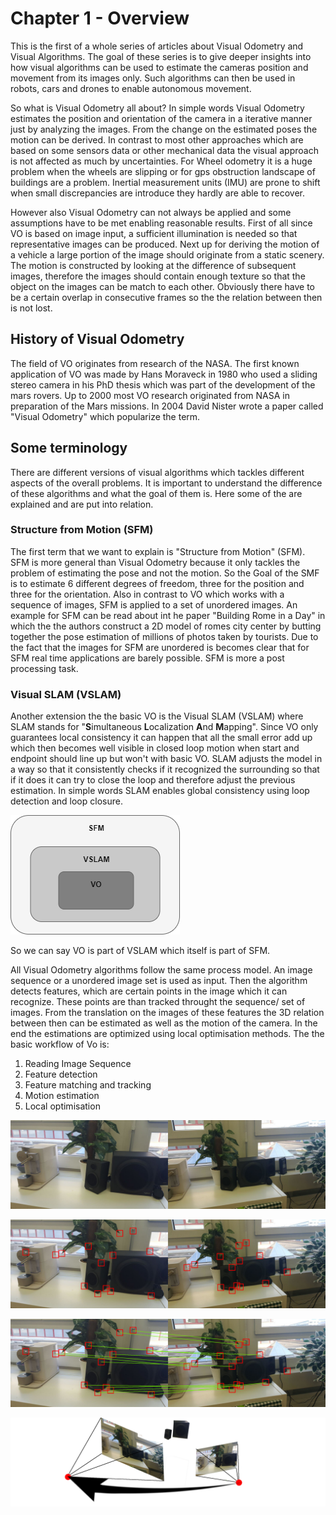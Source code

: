 # Chapter 1 - Overview

This is the first of a whole series of articles about Visual Odometry and Visual Algorithms. The goal of these series
is to give deeper insights into how visual algorithms can be used to estimate the cameras position and movement from 
its images only. Such algorithms can then be used in robots, cars and drones to enable autonomous movement.

So what is Visual Odometry all about? In simple words Visual Odometry estimates the position and orientation of the 
camera in a iterative manner just by analyzing the images. From the change on the estimated poses the motion can be 
derived. In contrast to most other approaches which are based on some sensors data or other mechanical data the 
visual approach is not affected as much by uncertainties. For Wheel odometry it is a huge problem when the wheels 
are slipping or for gps obstruction landscape of buildings are a problem. Inertial measurement units (IMU) are prone 
to shift when small discrepancies are introduce they hardly are able to recover.

However also Visual Odometry can not always be applied and some assumptions have to be met enabling reasonable results.
First of all since VO is based on image input, a sufficient illumination is needed so that representative images can be 
produced. Next up for deriving the motion of a vehicle a large portion of the image should originate from a static 
scenery. The motion is constructed by looking at the difference of subsequent images, therefore the images should 
contain enough texture so that the object on the images can be match to each other. Obviously there have to be a 
certain overlap in consecutive frames so the the relation between then is not lost.

## History of Visual Odometry

The field of VO originates from research of the NASA. The first known application of VO was made by Hans Moraveck 
in 1980 who used a sliding stereo camera in his PhD thesis which was part of the development of the mars rovers. 
Up to 2000 most VO research originated from NASA in preparation of the Mars missions. In 2004 David Nister wrote a 
paper called "Visual Odometry" which popularize the term.

## Some terminology

There are different versions of visual algorithms which tackles different aspects of the overall problems. It is 
important to understand the difference of these algorithms and what the goal of them is. Here some of the are explained 
and are put into relation. 

### Structure from Motion (SFM)

The first term that we want to explain is "Structure from Motion" (SFM). SFM is more general 
than Visual Odometry because it only tackles the problem of estimating the pose and not the motion. So the Goal of the 
SMF is to estimate 6 different degrees of freedom, three for the position and three for the orientation. Also in 
contrast to VO which works with a sequence of images, SFM is applied to a set of unordered images. An example for SFM 
can be read about int he paper "Building Rome in a Day" in which the the authors construct a 2D model of romes city 
center by butting together the pose estimation of millions of photos taken by tourists. Due to the fact that the images 
for SFM are unordered is becomes clear that for SFM real time applications are barely possible. SFM is more a post 
processing task.

### Visual SLAM (VSLAM)

Another extension the the basic VO is the Visual SLAM (VSLAM) where SLAM stands for "**S**imultaneous **L**ocalization 
**A**nd **M**apping". Since VO only guarantees local consistency it can happen that all the small error add up which 
then becomes well visible in closed loop motion when start and endpoint should line up but won't with basic VO. SLAM
adjusts the model in a way so that it consistently checks if it recognized the surrounding so that if it does it can
try to close the loop and therefore adjust the previous estimation. In simple words SLAM enables global consistency 
using loop detection and loop closure.

![VO relations](./img/chapter_1/sfm_vslam_vo.png)

So we can say VO is part of VSLAM which itself is part of SFM.

All Visual Odometry algorithms follow the same process model. An image sequence or a unordered image set is used as input.
Then the algorithm detects features, which are certain points in the image which it can recognize. These points are than
tracked throught the sequence/ set of images. From the translation on the images of these features the 3D relation 
between then can be estimated as well as the motion of the camera. In the end the estimations are optimized using local 
optimisation methods. The the basic workflow of Vo is:

1. Reading Image Sequence
2. Feature detection
3. Feature matching and tracking
4. Motion estimation
5. Local optimisation

![feature detection](./img/chapter_1/input.png)

![feature detection](./img/chapter_1/feature_detection.png)

![feature matching](./img/chapter_1/feature_matching.png)

![feature matching](./img/chapter_1/motion_estimation.png)


